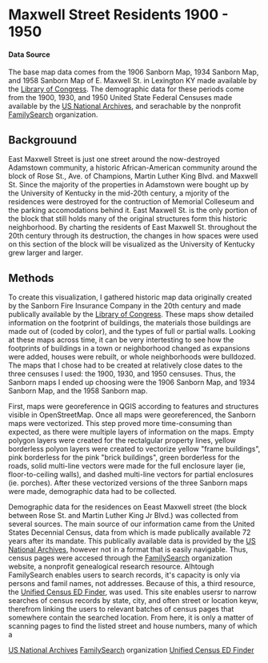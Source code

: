 # Maxwell Street Residents 1900 - 1950

#### Data Source
The base map data comes from the 1906 Sanborn Map, 1934 Sanborn Map, and 1958 Sanborn Map of E. Maxwell St. in Lexington KY made available by the [Library of Congress](https://www.loc.gov/collections/sanborn-maps/about-this-collection/?loclr=blogtea). The demographic data for these periods come from the 1900, 1930, and 1950 United State Federal Censuses made available by the [US National Archives](https://www.archives.gov/research/census), and serachable by the nonprofit [FamilySearch](https://www.familysearch.org/en/) organization.

## Backgrouund 
East Maxwell Street is just one street around the now-destroyed Adamstown community, a historic African-American community around the block of Rose St., Ave. of Champions, Martin Luther King Blvd. and Maxwell St. Since the majority of the properties in Adamstown were bought up by the University of Kentucky in the mid-20th century, a mjority of the residences were destroyed for the contruction of Memorial Colleseum and the parking accomodations behind it. East Maxwell St. is the only portion of the block that still holds many of the original structures form this historic neighborhood. By charting the residents of East Maxwell St. throughout the 20th century through its destruction, the changes in how spaces were used on this section of the block will be visualized as the University of Kentucky grew larger and larger.

## Methods
To create this visualization, I gathered historic map data originally created by the Sanborn Fire Insurance Company in the 20th century and made publically available by the [Library of Congress](https://www.loc.gov/collections/sanborn-maps/about-this-collection/?loclr=blogtea). These maps show detailed information on the footprint of buildings, the materials those buildings are made out of (coded by color), and the types of full or partial walls. Looking at these maps across time, it can be very intertesting to see how the footprints of buildings in a town or neighborhood changed as expansions were added, houses were rebuilt, or whole neighborhoods were bulldozed. The maps that I chose had to be created at relatively close dates to the three censuses I used: the 1900, 1930, and 1950 censuses. Thus, the Sanborn maps I ended up choosing were the 1906 Sanborn Map, and 1934 Sanborn Map, and the 1958 Sanborn map. 

First, maps were georeference in QGIS according to features and structures visible in OpenStreetMap. Once all maps were georeferenced, the Sanborn maps were vectorized. This step proved more time-consuming than expected, as there were multiple layers of information on the maps. Empty polygon layers were created for the rectalgular property lines, yellow borderless polyon layers were created to vectorize yellow "frame buildings", pink borderless for the pink "brick buildings", green borderless for the roads, solid multi-line vectors were made for the full enclosure layer (ie, floor-to-ceiling walls), and dashed multi-line vectors for partial enclosures (ie. porches). After these vectorized versions of the three Sanborn maps were made, demographic data had to be collected.

Demographic data for the residences on Eeast Maxwell street (the block between Rose St. and Martin Luther King Jr Blvd.) was collected from several sources. The main source of our information came from the United States Decennial Census, data from which is made publically available 72 years after its mandate. This publically available data is provided by the [US National Archives](https://www.archives.gov/research/census), however not in a format that is easily navigable. Thus, census pages were accesed through the [FamilySearch](https://www.familysearch.org/en/) organization website, a nonprofit genealogical research resource. Alhtough FamilySearch enables users to search records, it's capacity is only via persons and famil names, not addresses. Because of this, a third resource, the [Unified Census ED Finder](https://stevemorse.org/census/unified.html), was used. This site enables usersr to narrow searches of census records by state, city, and often street or location keyw, therefrom linking the users to relevant batches of census pages that somewhere contain the searched location. From here, it is only a matter of scanning pages to find the listed street and house numbers, many of which a

[US National Archives](https://www.archives.gov/research/census)
[FamilySearch](https://www.familysearch.org/en/) organization
[Unified Census ED Finder](https://stevemorse.org/census/unified.html)
